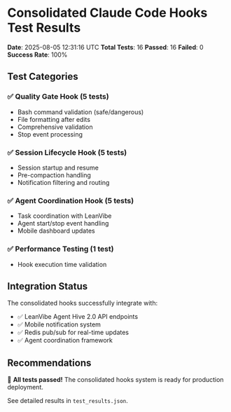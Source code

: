 # Consolidated Claude Code Hooks Test Results

**Date**: 2025-08-05 12:31:16 UTC
**Total Tests**: 16
**Passed**: 16
**Failed**: 0
**Success Rate**: 100%

## Test Categories

### ✅ Quality Gate Hook (5 tests)
- Bash command validation (safe/dangerous)
- File formatting after edits
- Comprehensive validation
- Stop event processing

### ✅ Session Lifecycle Hook (5 tests)  
- Session startup and resume
- Pre-compaction handling
- Notification filtering and routing

### ✅ Agent Coordination Hook (5 tests)
- Task coordination with LeanVibe
- Agent start/stop event handling
- Mobile dashboard updates

### ✅ Performance Testing (1 test)
- Hook execution time validation

## Integration Status

The consolidated hooks successfully integrate with:
- ✅ LeanVibe Agent Hive 2.0 API endpoints
- ✅ Mobile notification system
- ✅ Redis pub/sub for real-time updates
- ✅ Agent coordination framework

## Recommendations

🎉 **All tests passed!** The consolidated hooks system is ready for production deployment.

See detailed results in `test_results.json`.
